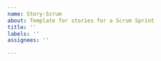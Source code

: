 ```yaml
---
name: Story-Scrum
about: Template for stories for a Scrum Sprint
title: ''
labels: ''
assignees: ''

---
```



